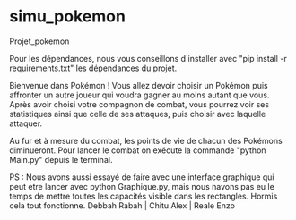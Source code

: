 # simu_pokemon
Projet_pokemon

Pour les dépendances, nous vous conseillons d'installer avec "pip install -r requirements.txt"  les dépendances du projet.

Bienvenue dans Pokémon ! Vous allez devoir choisir un Pokémon puis affronter un autre joueur qui voudra gagner au moins autant que vous.
Après avoir choisi votre compagnon de combat, vous pourrez voir ses statistiques ainsi que celle de ses attaques, puis choisir avec laquelle attaquer.

Au fur et à mesure du combat, les points de vie de chacun des Pokémons diminueront.
Pour lancer le combat on exécute la commande "python Main.py" depuis le terminal.

PS : Nous avons aussi essayé de faire avec une interface graphique qui peut etre lancer avec python Graphique.py, mais nous navons pas eu le temps de mettre toutes les capacités visible dans les rectangles. Hormis cela tout fonctionne.
Debbah Rabah | Chitu Alex | Reale Enzo
